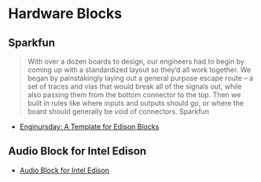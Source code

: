 Hardware Blocks
==

## Sparkfun

> With over a dozen boards to design, our engineers had to begin by coming up with a standardized layout so they’d all work together. We began by painstakingly laying out a general purpose escape route – a set of traces and vias that would break all of the signals out, while also passing them from the bottom connector to the top. Then we built in rules like where inputs and outputs should go, or where the board should generally be void of connectors. Sparkfun

- [Enginursday: A Template for Edison Blocks](https://www.sparkfun.com/news/1591)

## Audio Block for Intel Edison


- [Audio Block for Intel Edison](http://www.malinov.com/Home/sergeys-projects/audio-block-for-intel-edison)
